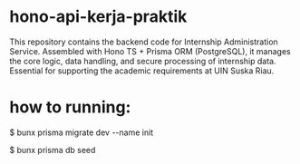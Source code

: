 # hono-api-kerja-praktik
This repository contains the backend code for Internship Administration Service. Assembled with Hono TS + Prisma ORM (PostgreSQL), it manages the core logic, data handling, and secure processing of internship data. Essential for supporting the academic requirements at UIN Suska Riau.

# how to running:

$ bunx prisma migrate dev --name init

$ bunx prisma db seed